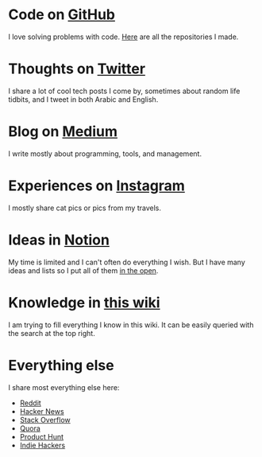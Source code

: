 # **Code on [GitHub](https://github.com/obahareth)**

I love solving problems with code. [Here](https://github.com/obahareth?tab=repositories&type=source) are all the repositories I made.

# **Thoughts on [Twitter](https://twitter.com/o_bahareth)**

I share a lot of cool tech posts I come by, sometimes about random life tidbits, and I tweet in both Arabic and English.

# **Blog on [Medium](https://medium.com/@obahareth)**

I write mostly about programming, tools, and management.

# **Experiences on [Instagram](https://www.instagram.com/obahareth/)**

I mostly share cat pics or pics from my travels.

# **Ideas in [Notion](https://www.notion.so/obahareth/Public-04ad2eb582a448b1ae834249d5ada9b9)**

My time is limited and I can't often do everything I wish. But I have many ideas and lists so I put all of them [in the open](https://www.notion.so/03b7e9880c26428596228dfb14ee6e47).

# **Knowledge in [this wiki](https://wiki.omar.engineer/)**

I am trying to fill everything I know in this wiki. It can be easily queried with the search at the top right.

# **Everything else**

I share most everything else here:

- [Reddit](https://www.reddit.com/user/obahareth/)
- [Hacker News](https://news.ycombinator.com/user?id=obahareth)
- [Stack Overflow](https://stackoverflow.com/users/1544440/omar-bahareth)
- [Quora](https://www.quora.com/profile/Omar-Bahareth)
- [Product Hunt](https://www.producthunt.com/@o_bahareth)
- [Indie Hackers](https://www.indiehackers.com/user/obahareth)